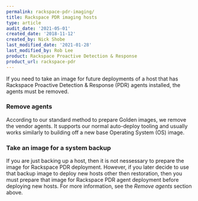 ```yaml
---
permalink: rackspace-pdr-imaging/
title: Rackspace PDR imaging hosts
type: article
audit_date: '2021-05-01'
created_date: '2018-11-12'
created_by: Nick Shobe
last_modified_date: '2021-01-28'
last_modified_by: Rob Lee
product: Rackspace Proactive Detection & Response
product_url: rackspace-pdr
---
```


If you need to take an image for future deployments of a host that has Rackspace Proactive Detection & Response (PDR) agents installed, the agents must be removed.

### Remove agents

According to our standard method to prepare Golden images, we remove the vendor agents. It supports our normal auto-deploy tooling and usually works similarly to building off a new base Operating System (OS) image. 

### Take an image for a system backup

If you are just backing up a host, then it is not nessessary to prepare the image for Rackspace PDR deployment. However, if you later decide to use that backup image to deploy new hosts other then restoration, then you must prepare that image for Rackspace PDR agent deployment before deploying new hosts. For more information, see the *Remove agents* section above.
